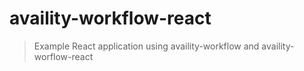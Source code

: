 # availity-workflow-react

> Example React application using availity-workflow and availity-worflow-react
